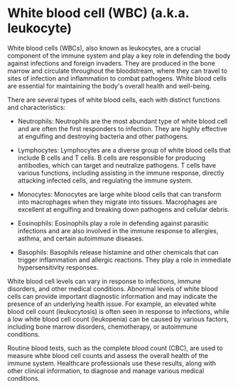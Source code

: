 # White blood cell (WBC) (a.k.a. leukocyte)

White blood cells (WBCs), also known as leukocytes, are a crucial component of the immune system and play a key role in defending the body against infections and foreign invaders. They are produced in the bone marrow and circulate throughout the bloodstream, where they can travel to sites of infection and inflammation to combat pathogens. White blood cells are essential for maintaining the body's overall health and well-being.

There are several types of white blood cells, each with distinct functions and characteristics:

* Neutrophils: Neutrophils are the most abundant type of white blood cell and are often the first responders to infection. They are highly effective at engulfing and destroying bacteria and other pathogens.

* Lymphocytes: Lymphocytes are a diverse group of white blood cells that include B cells and T cells. B cells are responsible for producing antibodies, which can target and neutralize pathogens. T cells have various functions, including assisting in the immune response, directly attacking infected cells, and regulating the immune system.

* Monocytes: Monocytes are large white blood cells that can transform into macrophages when they migrate into tissues. Macrophages are excellent at engulfing and breaking down pathogens and cellular debris.

* Eosinophils: Eosinophils play a role in defending against parasitic infections and are also involved in the immune response to allergies, asthma, and certain autoimmune diseases.

* Basophils: Basophils release histamine and other chemicals that can trigger inflammation and allergic reactions. They play a role in immediate hypersensitivity responses.

White blood cell levels can vary in response to infections, immune disorders, and other medical conditions. Abnormal levels of white blood cells can provide important diagnostic information and may indicate the presence of an underlying health issue. For example, an elevated white blood cell count (leukocytosis) is often seen in response to infections, while a low white blood cell count (leukopenia) can be caused by various factors, including bone marrow disorders, chemotherapy, or autoimmune conditions.

Routine blood tests, such as the complete blood count (CBC), are used to measure white blood cell counts and assess the overall health of the immune system. Healthcare professionals use these results, along with other clinical information, to diagnose and manage various medical conditions.